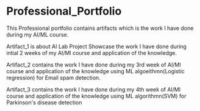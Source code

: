 # Professional_Portfolio
This Professional portfolio contains artifacts which is the work I have done during my AI/ML course.

Artifact_1 is about AI Lab Project Showcase the work I have done during intial 2 weeks of my AI/Ml course and application of the knowledge.

Artifact_2 contains the work I have done during my 3rd week of AI/Ml course and application of the knowledge using ML algoeithmn(Logistic regression) for Email spam detection.

Artifact_3 contains the work I have done during my 4th week of AI/Ml course and application of the knowledge using ML algorithmn(SVM) for Parkinson's disease detection


